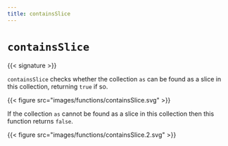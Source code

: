 ```yaml
---
title: containsSlice
---
```


# `containsSlice`

{{< signature >}}

`containsSlice` checks whether the collection `as` can be found as a slice in this collection, returning `true` if so.

{{< figure src="images/functions/containsSlice.svg" >}}

If the collection `as` cannot be found as a slice in this collection then this function returns `false`.

{{< figure src="images/functions/containsSlice.2.svg" >}}
